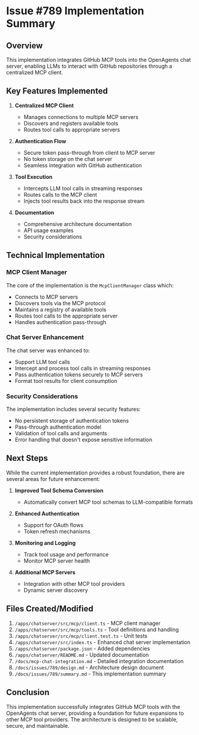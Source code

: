 # Issue #789 Implementation Summary

## Overview

This implementation integrates GitHub MCP tools into the OpenAgents chat server, enabling LLMs to interact with GitHub repositories through a centralized MCP client.

## Key Features Implemented

1. **Centralized MCP Client**
   - Manages connections to multiple MCP servers
   - Discovers and registers available tools
   - Routes tool calls to appropriate servers

2. **Authentication Flow**
   - Secure token pass-through from client to MCP server
   - No token storage on the chat server
   - Seamless integration with GitHub authentication

3. **Tool Execution**
   - Intercepts LLM tool calls in streaming responses
   - Routes calls to the MCP client
   - Injects tool results back into the response stream

4. **Documentation**
   - Comprehensive architecture documentation
   - API usage examples
   - Security considerations

## Technical Implementation

### MCP Client Manager

The core of the implementation is the `McpClientManager` class which:
- Connects to MCP servers
- Discovers tools via the MCP protocol
- Maintains a registry of available tools
- Routes tool calls to the appropriate server
- Handles authentication pass-through

### Chat Server Enhancement

The chat server was enhanced to:
- Support LLM tool calls
- Intercept and process tool calls in streaming responses
- Pass authentication tokens securely to MCP servers
- Format tool results for client consumption

### Security Considerations

The implementation includes several security features:
- No persistent storage of authentication tokens
- Pass-through authentication model
- Validation of tool calls and arguments
- Error handling that doesn't expose sensitive information

## Next Steps

While the current implementation provides a robust foundation, there are several areas for future enhancement:

1. **Improved Tool Schema Conversion**
   - Automatically convert MCP tool schemas to LLM-compatible formats

2. **Enhanced Authentication**
   - Support for OAuth flows
   - Token refresh mechanisms

3. **Monitoring and Logging**
   - Track tool usage and performance
   - Monitor MCP server health

4. **Additional MCP Servers**
   - Integration with other MCP tool providers
   - Dynamic server discovery

## Files Created/Modified

1. `/apps/chatserver/src/mcp/client.ts` - MCP client manager
2. `/apps/chatserver/src/mcp/tools.ts` - Tool definitions and handling
3. `/apps/chatserver/src/mcp/client.test.ts` - Unit tests
4. `/apps/chatserver/src/index.ts` - Enhanced chat server implementation
5. `/apps/chatserver/package.json` - Added dependencies
6. `/apps/chatserver/README.md` - Updated documentation
7. `/docs/mcp-chat-integration.md` - Detailed integration documentation
8. `/docs/issues/789/design.md` - Architecture design document
9. `/docs/issues/789/summary.md` - This implementation summary

## Conclusion

This implementation successfully integrates GitHub MCP tools with the OpenAgents chat server, providing a foundation for future expansions to other MCP tool providers. The architecture is designed to be scalable, secure, and maintainable.